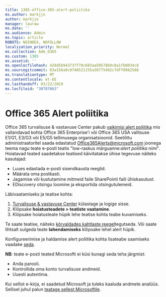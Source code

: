 ```yaml
---
title: 1385-office-365-alert-poliitika
ms.author: markjjo
author: markjjo
manager: lauraw
ms.date: ''
ms.audience: Admin
ms.topic: article
ROBOTS: NOINDEX, NOFOLLOW
localization_priority: Normal
ms.collection: Adm_O365
ms.custom: 1385
ms.assetid: ''
ms.openlocfilehash: 428d5b943737f78c683aa50578b0c0a1fb0034c8
ms.sourcegitcommit: 03a156a9c9740521155a30775492c7dff0982588
ms.translationtype: MT
ms.contentlocale: et-EE
ms.lasthandoff: 03/22/2019
ms.locfileid: "30787663"
---
```

# <a name="office-365-alert-policies"></a>Office 365 Alert poliitika

Office 365 turvalisuse & vastavuse Center pakub [vaikimisi alert poliitika](https://docs.microsoft.com/office365/securitycompliance/alert-policies#default-alert-policies) mis vallandavad kohta Office 365 Enterprise'i või Office 365 USA valitsuse E1/G1, E3/G3 või E5/G5 tellimusega organisatsioonid. Seetõttu administraatoritel saada edastatud Office365Alerts@microsoft.com joonega teema nagu teate e-posti teatis "low-raskus märguanne:*alert poliitika nimi*". Hoiatavad teated saadetakse teatised käivitatakse ühise tegevuse näiteks kasutajad:

- Luues edastada e-posti sisendkausta reeglid.
- Määrata oma postkasti.
- Jagamise või kustutamine mitmeid faile SharePointi faili ühiskasutust.
- EDiscovery otsingu loomine ja eksportida otsingutulemeid.
 
Läbivaatamiseks ja teatise kohta:

1. [Turvalisuse & vastavuse Center](https://protection.office.com) külastage ja logige sisse.
2. Klõpsake **hoiatusteadete > teatiste vaatamine**.
3. Klõpsake hoiatusteate hüpik lehe teatise kohta teabe kuvamiseks.

Te saate teatise, näiteks [kõrvaldades kahtlaste reegel](https://docs.microsoft.com/office365/securitycompliance/responding-to-a-compromised-email-account)tegutseda. Või saate lihtsalt sulgeda teate **lahendamiseks** klõpsake lehel alert hüpik.

Konfigureerimise ja haldamise alert poliitika kohta lisateabe saamiseks vaadake [seda](https://docs.microsoft.com/office365/securitycompliance/alert-policies).

**NB**: teate e-posti teated Microsofti ei küsi kunagi seda teha järgmist:

- Anda parooli.
- Kontrollida oma konto turvalisuse andmeid.
- Uuesti autentima.

Kui sellist e-kirja, ei saadetud Microsoft ja tuleks kaaluda andmete analüüs. Sellisel juhul palun [teatage sellest Microsoftile](https://docs.microsoft.com/office365/SecurityCompliance/report-junk-email-and-phishing-scams-in-outlook-on-the-web-eop).